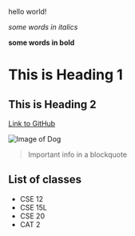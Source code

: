 hello world!

*some words in italics*

**some words in bold**

# This is Heading 1

## This is Heading 2

[Link to GitHub](https://github.com/)

![Image of Dog](https://i.pinimg.com/736x/02/c2/d5/02c2d5a73c97c596bf62d75fe2650139.jpg)

> Important info in a blockquote

List of classes
---
* CSE 12
* CSE 15L
* CSE 20
* CAT 2


